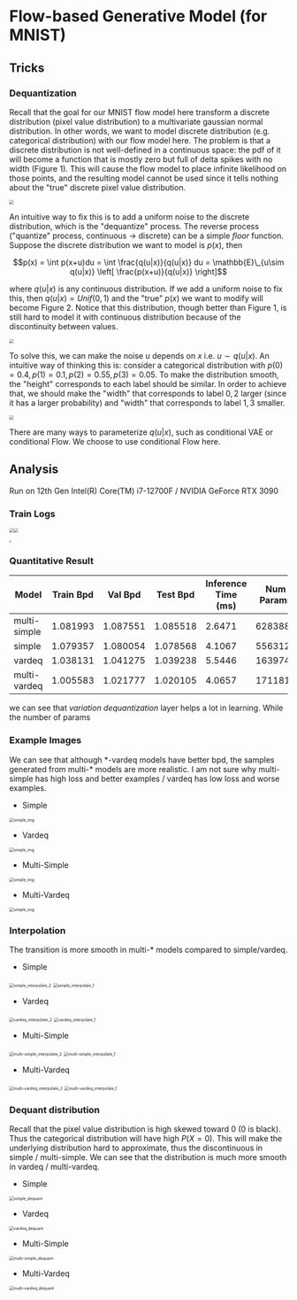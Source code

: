 # Flow-based Generative Model (for MNIST)

## Tricks

### Dequantization

Recall that the goal for our MNIST flow model here transform a discrete distribution (pixel value distribution) to a multivariate gaussian normal distribution. In other words, we want to model discrete distribution (e.g. categorical distribution) with our flow model here. The problem is that a discrete distribution is not well-defined in a continuous space: the pdf of it will become a function that is mostly zero but full of delta spikes with no width (Figure 1). This will cause the flow model to place infinite likelihood on those points, and the resulting model cannot be used since it tells nothing about the "true" discrete pixel value distribution.

<img src="./figures/vardeq-concept/simple.jpeg" style="zoom:50%;" />

An intuitive way to fix this is to add a uniform noise to the discrete distribution, which is the "dequantize" process. The reverse process ("quantize" process, continuous -> discrete) can be a simple $floor$ function. Suppose the discrete distribution we want to model is $p(x)$, then
```math
p(x) = \int p(x+u)du = \int \frac{q(u|x)}{q(u|x)} du = \mathbb{E}\_{u\sim q(u|x)} \left[ \frac{p(x+u)}{q(u|x)} \right]
```
where $q(u|x)$ is any continuous distribution. If we add a uniform noise to fix this, then $q(u|x)=Unif(0, 1)$ and the "true" $p(x)$ we want to modify will become Figure 2. Notice that this distribution, though better than Figure 1, is still hard to model it with continuous distribution because of the discontinuity between values.

<img src="./figures/vardeq-concept/uniform.jpeg" style="zoom:50%;" />

To solve this, we can make the noise $u$ depends on $x$ i.e. $u\sim q(u|x)$. An intuitive way of thinking this is: consider a categorical distribution with $p(0)=0.4, p(1)=0.1, p(2)=0.55, p(3)=0.05$. To make the distribution smooth, the "height" corresponds to each label should be similar. In order to achieve that, we should make the "width" that corresponds to label $0, 2$ larger (since it has a larger probability) and "width" that corresponds to label $1, 3$ smaller.

<img src="./figures/vardeq-concept/vardeq.jpeg" style="zoom:50%;" />

There are many ways to parameterize $q(u|x)$, such as conditional VAE or conditional Flow. We choose to use conditional Flow here.

## Analysis

Run on 12th Gen Intel(R) Core(TM) i7-12700F / NVIDIA GeForce RTX 3090

### Train Logs

<img src="./figures/logs/train_log.png" style="zoom:50%;" /><img src="./figures/logs/val_log.png" style="zoom:50%;" />

<img src="./figures/logs/labels.png" style="zoom:25%;" />

### Quantitative Result

| Model | Train Bpd | Val Bpd | Test Bpd | Inference Time (ms) | Num Params |
| - | - | - | - | - | - |
| multi-simple | 1.081993  | 1.087551 | 1.085518 | 2.6471              | 628388     |
| simple       | 1.079357  | 1.080054 | 1.078568 | 4.1067              | 556312     |
| vardeq | 1.038131 | 1.041275 | 1.039238 | 5.5446 | 1639742 |
| multi-vardeq | 1.005583 | 1.021777 | 1.020105 | 4.0657 | 1711818 |

we can see that *variation dequantization* layer helps a lot in learning. While the number of params 



### Example Images

We can see that although *-vardeq models have better bpd, the samples generated from multi-\* models are more realistic. I am not sure why multi-simple has high loss and better examples / vardeq has low loss and worse examples.

* Simple

<img src="/Users/robert1003/Desktop/git/jax-flax-examples/flow-based-model/figures/example-img/simple_img.png" alt="simple_img" style="zoom:50%;" />

* Vardeq

<img src="/Users/robert1003/Desktop/git/jax-flax-examples/flow-based-model/figures/example-img/vardeq_img.png" alt="simple_img" style="zoom:50%;" />

* Multi-Simple

<img src="/Users/robert1003/Desktop/git/jax-flax-examples/flow-based-model/figures/example-img/multi-simple_img.png" alt="simple_img" style="zoom:50%;" />

* Multi-Vardeq

<img src="/Users/robert1003/Desktop/git/jax-flax-examples/flow-based-model/figures/example-img/multi-vardeq_img.png" alt="simple_img" style="zoom:50%;" />

### Interpolation

The transition is more smooth in multi-* models compared to simple/vardeq.

* Simple

<img src="/Users/robert1003/Desktop/git/jax-flax-examples/flow-based-model/figures/interpolation/simple_interpolate_2.png" alt="simple_interpolate_2" style="zoom:50%;" />

<img src="/Users/robert1003/Desktop/git/jax-flax-examples/flow-based-model/figures/interpolation/simple_interpolate_1.png" alt="simple_interpolate_1" style="zoom:50%;" />

* Vardeq

<img src="/Users/robert1003/Desktop/git/jax-flax-examples/flow-based-model/figures/interpolation/vardeq_interpolate_2.png" alt="vardeq_interpolate_2" style="zoom:50%;" />

<img src="/Users/robert1003/Desktop/git/jax-flax-examples/flow-based-model/figures/interpolation/vardeq_interpolate_1.png" alt="vardeq_interpolate_1" style="zoom:50%;" />

* Multi-Simple

<img src="/Users/robert1003/Desktop/git/jax-flax-examples/flow-based-model/figures/interpolation/multi-simple_interpolate_2.png" alt="multi-simple_interpolate_2" style="zoom:50%;" />

<img src="/Users/robert1003/Desktop/git/jax-flax-examples/flow-based-model/figures/interpolation/multi-simple_interpolate_1.png" alt="multi-simple_interpolate_1" style="zoom:50%;" />

* Multi-Vardeq

<img src="/Users/robert1003/Desktop/git/jax-flax-examples/flow-based-model/figures/interpolation/multi-vardeq_interpolate_2.png" alt="multi-vardeq_interpolate_2" style="zoom:50%;" />

<img src="/Users/robert1003/Desktop/git/jax-flax-examples/flow-based-model/figures/interpolation/multi-vardeq_interpolate_1.png" alt="multi-vardeq_interpolate_1" style="zoom:50%;" />

### Dequant distribution

Recall that the pixel value distribution is high skewed toward 0 (0 is black). Thus the categorical distribution will have high $P(X=0)$. This will make the underlying distribution hard to approximate, thus the discontinuous in simple / multi-simple. We can see that the distribution is much more smooth in vardeq / multi-vardeq.

* Simple

<img src="/Users/robert1003/Desktop/git/jax-flax-examples/flow-based-model/figures/dequant-dist/simple_dequant.png" alt="simple_dequant" style="zoom:50%;" />

* Vardeq

<img src="/Users/robert1003/Desktop/git/jax-flax-examples/flow-based-model/figures/dequant-dist/vardeq_dequant.png" alt="vardeq_dequant" style="zoom:50%;" />

* Multi-Simple

<img src="/Users/robert1003/Desktop/git/jax-flax-examples/flow-based-model/figures/dequant-dist/multi-simple_dequant.png" alt="multi-simple_dequant" style="zoom:50%;" />

* Multi-Vardeq

<img src="/Users/robert1003/Desktop/git/jax-flax-examples/flow-based-model/figures/dequant-dist/multi-vardeq_dequant.png" alt="multi-vardeq_dequant" style="zoom:50%;" />

